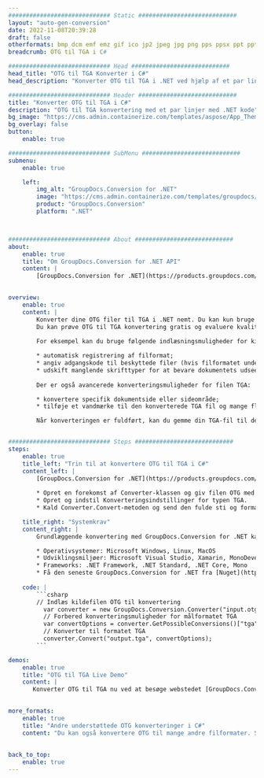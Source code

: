 ```yaml
---
############################# Static ############################
layout: "auto-gen-conversion"
date: 2022-11-08T20:39:28
draft: false
otherformats: bmp dcm emf emz gif ico jp2 jpeg jpg png pps ppsx ppt pptx psb psd svg svgz tga tif tiff webp wmf wmz
breadcrumb: OTG til TGA i C#

############################# Head ############################
head_title: "OTG til TGA Konverter i C#"
head_description: "Konverter OTG til TGA i .NET ved hjælp af et par linjer kode. Brug GroupDocs Document Conversion API til at konvertere over 160 filformater."

############################# Header ############################
title: "Konverter OTG til TGA i C#"
description: "OTG til TGA konvertering med et par linjer med .NET kode"
bg_image: "https://cms.admin.containerize.com/templates/aspose/App_Themes/V3/images/bg/header1.png"
bg_overlay: false
button:
    enable: true

############################# SubMenu ############################
submenu:
    enable: true

    left:
        img_alt: "GroupDocs.Conversion for .NET"
        image: "https://cms.admin.containerize.com/templates/groupdocs/images/product-logos/90x90-noborder/groupdocs-conversion-net.png"
        product: "GroupDocs.Conversion"
        platform: ".NET"



############################# About ############################
about:
    enable: true
    title: "Om GroupDocs.Conversion for .NET API"
    content: |
        [GroupDocs.Conversion for .NET](https://products.groupdocs.com/conversion/net/) kan bruges til at konvertere Microsoft Word, Excel, PowerPoint, PDF, Visio og andre formater. GroupDocs.Conversion er en selvstændig API, der er velegnet til back-end og interne systemer, hvor høj ydeevne er påkrævet. Det afhænger ikke af nogen software som Microsoft eller Open Office.
    

overview:
    enable: true
    content: |
        Konverter dine OTG filer til TGA i .NET nemt. Du kan kun bruge et par C# kodelinjer i enhver platform efter eget valg, såsom - Windows, Linux, macOS.
        Du kan prøve OTG til TGA konvertering gratis og evaluere kvaliteten af ​​konverteringsresultaterne. Sammen med simple filkonverteringsscenarier kan du prøve mere avancerede muligheder for at indlæse kilden OTG fil og for at gemme output TGA resultat. 
        
        For eksempel kan du bruge følgende indlæsningsmuligheder for kilden OTG:

        * automatisk registrering af filformat;
        * angiv adgangskode til beskyttede filer (hvis filformatet understøtter det);
        * udskift manglende skrifttyper for at bevare dokumentets udseende.
        
        Der er også avancerede konverteringsmuligheder for filen TGA:

        * konvertere specifik dokumentside eller sideområde;
        * tilføje et vandmærke til den konverterede TGA fil og mange flere.

        Når konverteringen er fuldført, kan du gemme din TGA-fil til den lokale filsti eller ethvert tredjepartslager som FTP, Amazon S3, Google Drive, Dropbox osv. Bemærk venligst - for at konvertere OTG til {{ TO}} er der ikke behov for yderligere software installeret - som MS Office, Open Office, Adobe Acrobat Reader osv.


############################# Steps ############################
steps:
    enable: true
    title_left: "Trin til at konvertere OTG til TGA i C#"
    content_left: |
        [GroupDocs.Conversion for .NET](https://products.groupdocs.com/conversion/net/) gør det nemt for udviklere at konvertere en OTG fil til TGA med et par linjer kode.
        
        * Opret en forekomst af Converter-klassen og giv filen OTG med den fulde sti
        * Opret og indstil Konverteringsindstillinger for typen TGA.
        * Kald Converter.Convert-metoden og send den fulde sti og format (TGA) som en parameter

    title_right: "Systemkrav"
    content_right: |
        Grundlæggende konvertering med GroupDocs.Conversion for .NET kan udføres med nogle få enkle trin. Vores API'er understøttes på alle større platforme og operativsystemer. Før du udfører koden nedenfor, skal du sørge for, at du har følgende forudsætninger installeret på dit system.

        * Operativsystemer: Microsoft Windows, Linux, MacOS
        * Udviklingsmiljøer: Microsoft Visual Studio, Xamarin, MonoDevelop
        * Frameworks: .NET Framework, .NET Standard, .NET Core, Mono
        * Få den seneste GroupDocs.Conversion for .NET fra [Nuget](https://www.nuget.org/packages/groupdocs.conversion)
         
    code: |
        ```csharp    
        // Indlæs kildefilen OTG til konvertering
          var converter = new GroupDocs.Conversion.Converter("input.otg");
          // Forbered konverteringsmuligheder for målformatet TGA
          var convertOptions = converter.GetPossibleConversions()["tga"].ConvertOptions;
          // Konverter til formatet TGA
          converter.Convert("output.tga", convertOptions);
        ```

demos:
    enable: true
    title: "OTG til TGA Live Demo"
    content: |
       Konverter OTG til TGA nu ved at besøge webstedet [GroupDocs.Conversion App](https://products.groupdocs.app/conversion/family). Online demo har følgende fordele
          

more_formats:
    enable: true
    title: "Andre understøttede OTG konverteringer i C#"
    content: "Du kan også konvertere OTG til mange andre filformater. Se venligst listen nedenfor."
       
       
back_to_top:
    enable: true
---
```

